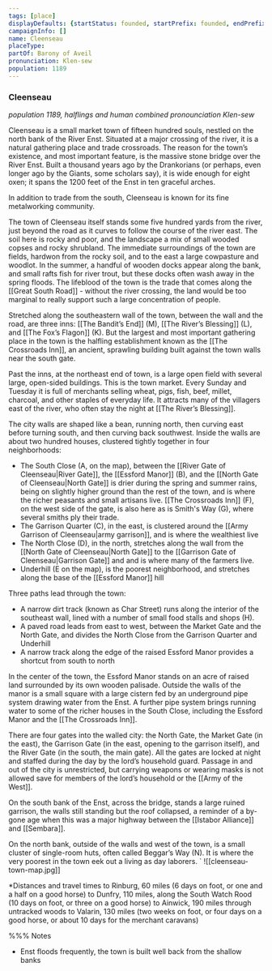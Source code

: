 ```yaml
---
tags: [place]
displayDefaults: {startStatus: founded, startPrefix: founded, endPrefix: destroyed, endStatus: destroyed}
campaignInfo: []
name: Cleenseau
placeType:
partOf: Barony of Aveil
pronunciation: Klen-sew
population: 1189
---
```

### Cleenseau
*population 1189, halflings and human combined*
*pronounciation Klen-sew*

Cleenseau is a small market town of fifteen hundred souls, nestled on the north bank of the River Enst. Situated at a major crossing of the river, it is a natural gathering place and trade crossroads. The reason for the town’s existence, and most important feature, is the massive stone bridge over the River Enst. Built a thousand years ago by the Drankorians (or perhaps, even longer ago by the Giants, some scholars say), it is wide enough for eight oxen; it spans the 1200 feet of the Enst in ten graceful arches.

In addition to trade from the south, Cleenseau is known for its fine metalworking community.

The town of Cleenseau itself stands some five hundred yards from the river, just beyond the road as it curves to follow the course of the river east. The soil here is rocky and poor, and the landscape a mix of small wooded copses and rocky shrubland. The immediate surroundings of the town are fields, hardwon from the rocky soil, and to the east a large cowpasture and woodlot. In the summer, a handful of wooden docks appear along the bank, and small rafts fish for river trout, but these docks often wash away in the spring floods. The lifeblood of the town is the trade that comes along the [[Great South Road]] - without the river crossing, the land would be too marginal to really support such a large concentration of people.  

Stretched along the southeastern wall of the town, between the wall and the road, are three inns: [[The Bandit’s End]] (M),  [[The River’s Blessing]] (L),  and [[The Fox’s Flagon]] (K). But the largest and most important gathering place in the town is the halfling establishment known as the  [[The Crossroads Inn]], an ancient, sprawling building built against the town walls near the south gate. 

Past the inns, at the northeast end of town, is a large open field with several large, open-sided buildings. This is the town market. Every Sunday and Tuesday it is full of merchants selling wheat, pigs, fish, beef, millet, charcoal, and other staples of everyday life. It attracts many of the villagers east of the river, who often stay the night at [[The River’s Blessing]].  

The city walls are shaped like a bean, running north, then curving east before turning south, and then curving back southwest. Inside the walls are about two hundred houses, clustered tightly together in four neighborhoods:

* The South Close (A, on the map), between the [[River Gate of Cleenseau|River Gate]], the [[Essford Manor]] (B), and the [[North Gate of Cleenseau|North Gate]] is drier during the spring and summer rains, being on slightly higher ground than the rest of the town, and is where the richer peasants and small artisans live. [[The Crossroads Inn]] (F), on the west side of the gate, is also here as is Smith's Way (G), where several smiths ply their trade.
* The Garrison Quarter (C), in the east, is clustered around the [[Army Garrison of Cleenseau|army garrison]], and is where the wealthiest live
* The North Close (D), in the north, stretches along the wall from the [[North Gate of Cleenseau|North Gate]] to the [[Garrison Gate of Cleenseau|Garrison Gate]] and and is where many of the farmers live. 
* Underhill (E on the map), is the poorest neighborhood, and stretches along the base of the [[Essford Manor]] hill

Three paths lead through the town:
* A narrow dirt track (known as Char Street) runs along the interior of the southeast wall, lined with a number of small food stalls and shops (H). 
* A paved road leads from east to west, between the Market Gate and the North Gate, and divides the North Close from the Garrison Quarter and Underhill
* A narrow track along the edge of the raised Essford Manor provides a shortcut from south to north

In the center of the town, the Essford Manor stands on an acre of raised land surrounded by its own wooden palisade. Outside the walls of the manor is a small square with a large cistern fed by an underground pipe system drawing water from the Enst. A further pipe system brings running water to some of the richer houses in the South Close, including the Essford Manor and the [[The Crossroads Inn]]. 

There are four gates into the walled city: the North Gate, the Market Gate (in the east), the Garrison Gate (in the east, opening to the garrison  itself), and the River Gate (in the south, the main gate). All the gates are locked at night and staffed during the day by the lord’s household guard. Passage in and out of the city is unrestricted, but carrying weapons or wearing masks is not allowed save for members of the lord’s household or the [[Army of the West]].

On the south bank of the Enst, across the bridge, stands a large ruined garrison, the walls still standing but the roof collapsed, a reminder of a by-gone age when this was a major highway between the [[Istabor Alliance]] and [[Sembara]]. 

On the north bank, outside of the walls and west of the town, is a small cluster of single-room huts, often called Beggar’s Way (N). It is where the very poorest in the town eek out a living as day laborers.
`
![[cleenseau-town-map.jpg]]

*Distances and travel times
		to Rinburg, 60 miles (6 days on foot, or one and a half on a good horse)
		to Dunfry, 110 miles, along the South Watch Rood (10 days on foot, or three on a good horse)
		to Ainwick, 190 miles through untracked woods
		to Valarin, 130 miles (two weeks on foot, or four days on a good horse, or about 10 days for the merchant caravans)

%%%
Notes
* Enst floods frequently, the town is built well back from the shallow banks

